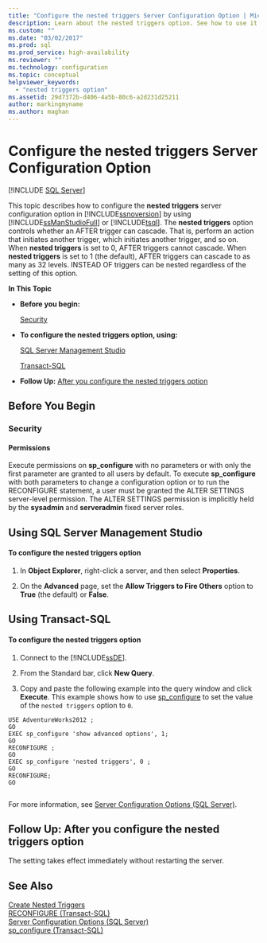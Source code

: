 ```yaml
---
title: "Configure the nested triggers Server Configuration Option | Microsoft Docs"
description: Learn about the nested triggers option. See how to use it to set the number of levels of AFTER triggers that can cascade in SQL Server.
ms.custom: ""
ms.date: "03/02/2017"
ms.prod: sql
ms.prod_service: high-availability
ms.reviewer: ""
ms.technology: configuration
ms.topic: conceptual
helpviewer_keywords: 
  - "nested triggers option"
ms.assetid: 29d7372b-d406-4a5b-80c6-a2d231d25211
author: markingmyname
ms.author: maghan
---
```

# Configure the nested triggers Server Configuration Option
 [!INCLUDE [SQL Server](../../includes/applies-to-version/sqlserver.md)]

  This topic describes how to configure the **nested triggers** server configuration option in [!INCLUDE[ssnoversion](../../includes/ssnoversion-md.md)] by using [!INCLUDE[ssManStudioFull](../../includes/ssmanstudiofull-md.md)] or [!INCLUDE[tsql](../../includes/tsql-md.md)]. The **nested triggers** option controls whether an AFTER trigger can cascade. That is, perform an action that initiates another trigger, which initiates another trigger, and so on. When **nested triggers** is set to 0, AFTER triggers cannot cascade. When **nested triggers** is set to 1 (the default), AFTER triggers can cascade to as many as 32 levels. INSTEAD OF triggers can be nested regardless of the setting of this option.  
  
 **In This Topic**  
  
-   **Before you begin:**  
  
     [Security](#Security)  
  
-   **To configure the nested triggers option, using:**  
  
     [SQL Server Management Studio](#SSMSProcedure)  
  
     [Transact-SQL](#TsqlProcedure)  
  
-   **Follow Up:**  [After you configure the nested triggers option](#FollowUp)  
  
##  <a name="BeforeYouBegin"></a> Before You Begin  
  
###  <a name="Security"></a> Security  
  
####  <a name="Permissions"></a> Permissions  
 Execute permissions on **sp_configure** with no parameters or with only the first parameter are granted to all users by default. To execute **sp_configure** with both parameters to change a configuration option or to run the RECONFIGURE statement, a user must be granted the ALTER SETTINGS server-level permission. The ALTER SETTINGS permission is implicitly held by the **sysadmin** and **serveradmin** fixed server roles.  
  
##  <a name="SSMSProcedure"></a> Using SQL Server Management Studio  
  
#### To configure the nested triggers option  
  
1.  In **Object Explorer**, right-click a server, and then select **Properties**.  
  
2.  On the **Advanced** page, set the **Allow Triggers to Fire Others** option to **True** (the default) or **False**.  
  
##  <a name="TsqlProcedure"></a> Using Transact-SQL  
  
#### To configure the nested triggers option  
  
1.  Connect to the [!INCLUDE[ssDE](../../includes/ssde-md.md)].  
  
2.  From the Standard bar, click **New Query**.  
  
3.  Copy and paste the following example into the query window and click **Execute**. This example shows how to use [sp_configure](../../relational-databases/system-stored-procedures/sp-configure-transact-sql.md) to set the value of the `nested triggers` option to `0`.  
  
```wmimof  
USE AdventureWorks2012 ;  
GO  
EXEC sp_configure 'show advanced options', 1;  
GO  
RECONFIGURE ;  
GO  
EXEC sp_configure 'nested triggers', 0 ;  
GO  
RECONFIGURE;  
GO  
  
```  
  
 For more information, see [Server Configuration Options &#40;SQL Server&#41;](../../database-engine/configure-windows/server-configuration-options-sql-server.md).  
  
##  <a name="FollowUp"></a> Follow Up: After you configure the nested triggers option  
 The setting takes effect immediately without restarting the server.  
  
## See Also  
 [Create Nested Triggers](../../relational-databases/triggers/create-nested-triggers.md)   
 [RECONFIGURE &#40;Transact-SQL&#41;](../../t-sql/language-elements/reconfigure-transact-sql.md)   
 [Server Configuration Options &#40;SQL Server&#41;](../../database-engine/configure-windows/server-configuration-options-sql-server.md)   
 [sp_configure &#40;Transact-SQL&#41;](../../relational-databases/system-stored-procedures/sp-configure-transact-sql.md)  
  
  
